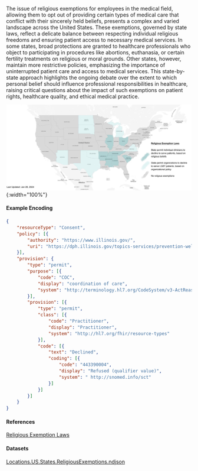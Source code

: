 
The issue of religious exemptions for employees in the medical field, allowing them to opt out of providing certain types of medical care that conflict with their sincerely held beliefs, presents a complex and varied landscape across the United States. These exemptions, governed by state laws, reflect a delicate balance between respecting individual religious freedoms and ensuring patient access to necessary medical services. In some states, broad protections are granted to healthcare professionals who object to participating in procedures like abortions, euthanasia, or certain fertility treatments on religious or moral grounds. Other states, however, maintain more restrictive policies, emphasizing the importance of uninterrupted patient care and access to medical services. This state-by-state approach highlights the ongoing debate over the extent to which personal belief should influence professional responsibilities in healthcare, raising critical questions about the impact of such exemptions on patient rights, healthcare quality, and ethical medical practice.

![./Map-USStates-ReligiousFreedom.jpeg](./Map-USStates-ReligiousFreedom.jpg){:width="100%"}

#### Example Encoding  

```json
{ 
    "resourceType": "Consent",
    "policy": [{
        "authority": "https://www.illinois.gov/",
        "uri": "https://dph.illinois.gov/topics-services/prevention-wellness/immunization/religious-exemption.html"
    }],
    "provision": {
        "type": "permit",
        "purpose": [{
            "code": "COC",
            "display": "coordination of care",
            "system": "http://terminology.hl7.org/CodeSystem/v3-ActReason"
        }],
        "provision": [{
            "type": "permit",
            "class": [{
                "code": "Practitioner",
                "display": "Practitioner",
                "system": "http://hl7.org/fhir/resource-types"
            }],
            "code": [{
                "text": "Declined",
                "coding": [{
                    "code": "443390004",
                    "display": "Refused (qualifier value)",
                    "system": " http://snomed.info/sct"
                }]
            }]
        }]
    }
}
```

#### References  
[Religious Exemption Laws](https://www.lgbtmap.org/equality-maps/religious_exemption_laws/religious_exemption_services)  


#### Datasets
[Locations.US.States.ReligiousExemptions.ndjson](Locations.US.States.ReligiousExemptions.ndjson)  